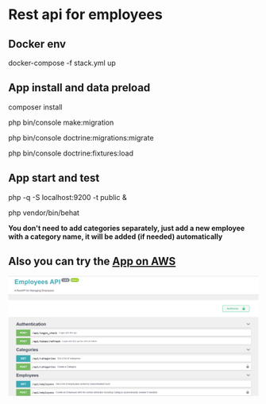 # Rest api for employees

## Docker env
docker-compose -f stack.yml up

## App install and data preload
composer install

php bin/console make:migration

php bin/console doctrine:migrations:migrate

php bin/console doctrine:fixtures:load

## App start and test
php -q -S localhost:9200 -t public &

php vendor/bin/behat

__You don't need to add categories separately, just add a new employee with a category name, it will be added (if needed) automatically__ 

## Also you can try the [App on AWS](http://ec2-13-59-194-113.us-east-2.compute.amazonaws.com/index.php/api/doc) 

![GitHub Logo](/sample.png)




